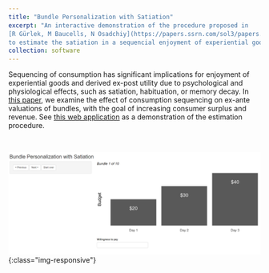 ```yaml
---
title: "Bundle Personalization with Satiation"
excerpt: "An interactive demonstration of the procedure proposed in
[R Gürlek, M Baucells, N Osadchiy](https://papers.ssrn.com/sol3/papers.cfm?abstract_id=4648305)
to estimate the satiation in a sequencial enjoyment of experiential goods. Click on the title to read more. <br/> <br/><img src='/images/satiation.png' width = '500'>"
collection: software
---
```


Sequencing of consumption has significant implications for enjoyment of experiential goods and derived ex-post utility due to psychological and physiological effects,
such as satiation, habituation, or memory decay. In [this paper](https://papers.ssrn.com/sol3/papers.cfm?abstract_id=4648305),
we examine the effect of consumption sequencing on ex-ante valuations of bundles, with the goal of increasing consumer surplus and revenue.
See [this web application](https://gurlek.shinyapps.io/satiation_app/) as a demonstration of the estimation procedure.

<br/>

![](/images/satiation.png){:class="img-responsive"}
